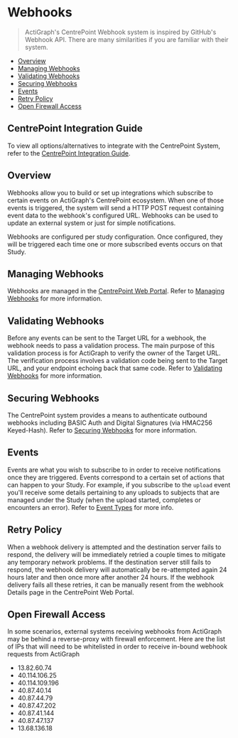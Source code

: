 # Webhooks

> ActiGraph's CentrePoint Webhook system is inspired by GitHub's Webhook API. There are many similarities if you are familiar with their system.

- [Overview](#overview)
- [Managing Webhooks](#Managing-webhooks)
- [Validating Webhooks](#validating-webhooks)
- [Securing Webhooks](#securing-webhooks)
- [Events](#events)
- [Retry Policy](#retry-policy)
- [Open Firewall Access](#open-firewall-access)


## CentrePoint Integration Guide
To view all options/alternatives to integrate with the CentrePoint System, refer to the [CentrePoint Integration Guide](https://github.com/actigraph/CentrePointIntegrationGuide#centrepoint-system-integration-guide).

## Overview

Webhooks allow you to build or set up integrations which subscribe to certain events on ActiGraph's CentrePoint ecosystem. When one of those events is triggered, the system will send a HTTP POST request containing event data to the webhook's configured URL. Webhooks can be used to update an external system or just for simple notifications.

Webhooks are configured per study configuration. Once configured, they will be triggered each time one or more subscribed events occurs on that Study. 

## Managing Webhooks

Webhooks are managed in the [CentrePoint Web Portal](https://studyadmin.actigraphcorp.com). Refer to [Managing Webhooks](managing_webhooks.md) for more information.

## Validating Webhooks

Before any events can be sent to the Target URL for a webhook, the webhook needs to pass a validation process. The main purpose of this validation process is for ActiGraph to verify the owner of the Target URL. The verification process involves a validation code being sent to the Target URL, and your endpoint echoing back that same code. Refer to [Validating Webhooks](validating_webhooks.md) for more information.

## Securing Webhooks

The CentrePoint system provides a means to authenticate outbound webhooks including BASIC Auth and Digital Signatures (via HMAC256 Keyed-Hash). Refer to [Securing Webhooks](securing_webhooks.md) for more information.

## Events

Events are what you wish to subscribe to in order to receive notifications once they are triggered. Events correspond to a certain set of actions that can happen to your Study. For example, if you subscribe to the `upload` event you'll receive some details pertaining to any uploads to subjects that are managed under the Study (when the upload started, completes or encounters an error). Refer to [Event Types](event_types.md) for more info.

## Retry Policy

When a webhook delivery is attempted and the destination server fails to respond, the delivery will be immediately retried a couple times to mitigate any temporary network problems. If the destination server still fails to respond, the webhook delivery will automatically be re-attempted again 24 hours later and then once more after another 24 hours. If the webhook delivery fails all these retries, it can be manually resent from the webhook Details page in the CentrePoint Web Portal.

## Open Firewall Access 

In some scenarios, external systems receiving webhooks from ActiGraph may be behind a reverse-proxy with firewall enforcement. Here are the list of IPs that will need to be whitelisted in order to receive in-bound webhook requests from ActiGraph


- 13.82.60.74
- 40.114.106.25
- 40.114.109.196
- 40.87.40.14
- 40.87.44.79
- 40.87.47.202
- 40.87.41.144
- 40.87.47.137
- 13.68.136.18
